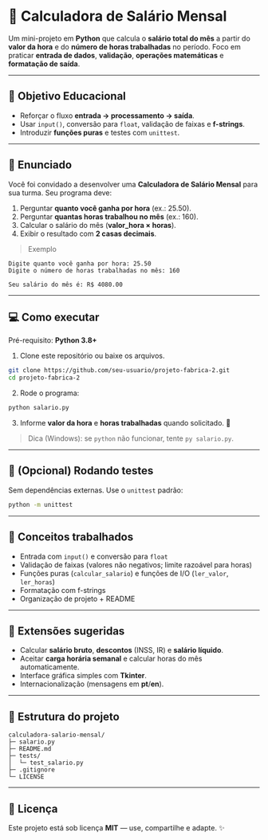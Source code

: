 
# 💼 Calculadora de Salário Mensal

Um mini-projeto em **Python** que calcula o **salário total do mês** a partir do **valor da hora** e do **número de horas trabalhadas** no período. Foco em praticar **entrada de dados**, **validação**, **operações matemáticas** e **formatação de saída**.

---

## 🎯 Objetivo Educacional
- Reforçar o fluxo **entrada → processamento → saída**.
- Usar `input()`, conversão para `float`, validação de faixas e **f-strings**.
- Introduzir **funções puras** e testes com `unittest`.

---

## 📝 Enunciado
Você foi convidado a desenvolver uma **Calculadora de Salário Mensal** para sua turma. Seu programa deve:
1. Perguntar **quanto você ganha por hora** (ex.: 25.50).
2. Perguntar **quantas horas trabalhou no mês** (ex.: 160).
3. Calcular o salário do mês (**valor_hora × horas**).
4. Exibir o resultado com **2 casas decimais**.

> Exemplo
```
Digite quanto você ganha por hora: 25.50
Digite o número de horas trabalhadas no mês: 160

Seu salário do mês é: R$ 4080.00
```

---

## 💻 Como executar

Pré-requisito: **Python 3.8+**

1) Clone este repositório ou baixe os arquivos.
```bash
git clone https://github.com/seu-usuario/projeto-fabrica-2.git
cd projeto-fabrica-2
```

2) Rode o programa:
```bash
python salario.py
```

3) Informe **valor da hora** e **horas trabalhadas** quando solicitado. 🎉

> Dica (Windows): se `python` não funcionar, tente `py salario.py`.

---

## 🧪 (Opcional) Rodando testes
Sem dependências externas. Use o `unittest` padrão:
```bash
python -m unittest
```

---

## 🧠 Conceitos trabalhados
- Entrada com `input()` e conversão para `float`
- Validação de faixas (valores não negativos; limite razoável para horas)
- Funções puras (`calcular_salario`) e funções de I/O (`ler_valor`, `ler_horas`)
- Formatação com f-strings
- Organização de projeto + README

---

## 🚀 Extensões sugeridas
- Calcular **salário bruto**, **descontos** (INSS, IR) e **salário líquido**.
- Aceitar **carga horária semanal** e calcular horas do mês automaticamente.
- Interface gráfica simples com **Tkinter**.
- Internacionalização (mensagens em **pt**/**en**).

---

## 📂 Estrutura do projeto
```
calculadora-salario-mensal/
├─ salario.py
├─ README.md
├─ tests/
│  └─ test_salario.py
├─ .gitignore
└─ LICENSE
```

---

## 📝 Licença
Este projeto está sob licença **MIT** — use, compartilhe e adapte. ✨
